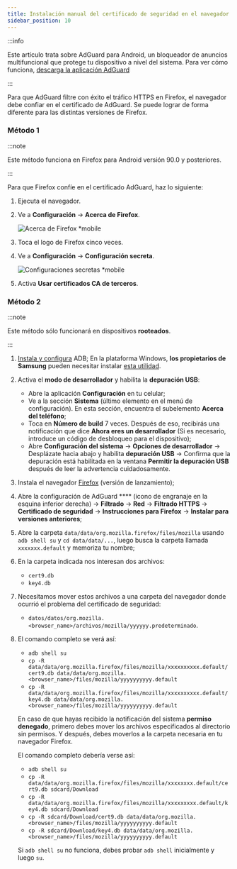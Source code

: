 ```yaml
---
title: Instalación manual del certificado de seguridad en el navegador Firefox
sidebar_position: 10
---
```


:::info

Este artículo trata sobre AdGuard para Android, un bloqueador de anuncios multifuncional que protege tu dispositivo a nivel del sistema. Para ver cómo funciona, [descarga la aplicación AdGuard](https://agrd.io/download-kb-adblock)

:::

Para que AdGuard filtre con éxito el tráfico HTTPS en Firefox, el navegador debe confiar en el certificado de AdGuard. Se puede lograr de forma diferente para las distintas versiones de Firefox.

### Método 1

:::note

Este método funciona en Firefox para Android versión 90.0 y posteriores.

:::

Para que Firefox confíe en el certificado AdGuard, haz lo siguiente:

1. Ejecuta el navegador.

1. Ve a **Configuración** → **Acerca de Firefox**.

    ![Acerca de Firefox *mobile](https://cdn.adtidy.org/content/kb/ad_blocker/android/solving_problems/firefox-certificates/ff_nightly_about_en.jpeg)

1. Toca el logo de Firefox cinco veces.

1. Ve a **Configuración** → **Configuración secreta**.

    ![Configuraciones secretas *mobile](https://cdn.adtidy.org/content/kb/ad_blocker/android/solving_problems/firefox-certificates/ff_nightly_secret.jpeg)

1. Activa **Usar certificados CA de terceros**.

### Método 2

:::note

Este método sólo funcionará en dispositivos **rooteados**.

:::

1. [Instala y configura](https://www.xda-developers.com/install-adb-windows-macos-linux/) ADB; En la plataforma Windows, **los propietarios de Samsung** pueden necesitar instalar [esta utilidad](https://developer.samsung.com/mobile/android-usb-driver.html).

1. Activa el **modo de desarrollador** y habilita la **depuración USB**:

    - Abre la aplicación **Configuración** en tu celular;
    - Ve a la sección **Sistema** (último elemento en el menú de configuración). En esta sección, encuentra el subelemento **Acerca del teléfono**;
    - Toca en **Número de build** 7 veces. Después de eso, recibirás una notificación que dice **Ahora eres un desarrollador** (Si es necesario, introduce un código de desbloqueo para el dispositivo);
    - Abre **Configuración del sistema** → **Opciones de desarrollador** → Desplázate hacia abajo y habilita **depuración USB** → Confirma que la depuración está habilitada en la ventana **Permitir la depuración USB** después de leer la advertencia cuidadosamente.

1. Instala el navegador [Firefox](https://www.mozilla.org/en-US/firefox/releases/) (versión de lanzamiento);

1. Abre la configuración de AdGuard **** (icono de engranaje en la esquina inferior derecha) → **Filtrado** → **Red** → **Filtrado HTTPS** → **Certificado de seguridad** → **Instrucciones para Firefox** → **Instalar para versiones anteriores**;

1. Abre la carpeta `data/data/org.mozilla.firefox/files/mozilla` usando `adb shell su` y `cd data/data/...`, luego busca la carpeta llamada `xxxxxxx.default` y memoriza tu nombre;

1. En la carpeta indicada nos interesan dos archivos:

    - `cert9.db`
    - `key4.db`

1. Necesitamos mover estos archivos a una carpeta del navegador donde ocurrió el problema del certificado de seguridad:

    - `datos/datos/org.mozilla.<browser_name>/archivos/mozilla/yyyyyy.predeterminado`.

1. El comando completo se verá así:

    - `adb shell su`
    - `cp -R data/data/org.mozilla.firefox/files/mozilla/xxxxxxxxxx.default/cert9.db data/data/org.mozilla.<browser_name>/files/mozilla/yyyyyyyyyy.default`
    - `cp -R data/data/org.mozilla.firefox/files/mozilla/xxxxxxxxxx.default/key4.db data/data/org.mozilla.<browser_name>/files/mozilla/yyyyyyyyyy.default`

    En caso de que hayas recibido la notificación del sistema **permiso denegado**, primero debes mover los archivos especificados al directorio sin permisos. Y después, debes moverlos a la carpeta necesaria en tu navegador Firefox.

    El comando completo debería verse así:

    - `adb shell su`
    - `cp -R data/data/org.mozilla.firefox/files/mozilla/xxxxxxxx.default/cert9.db sdcard/Download`
    - `cp -R data/data/org.mozilla.firefox/files/mozilla/xxxxxxxxx.default/key4.db sdcard/Download`
    - `cp -R sdcard/Download/cert9.db data/data/org.mozilla.<browser_name>/files/mozilla/yyyyyyyyyy.default`
    - `cp -R sdcard/Download/key4.db data/data/org.mozilla.<browser_name>/files/mozilla/yyyyyyyyyy.default`

    Si `adb shell su` no funciona, debes probar `adb shell` inicialmente y luego `su`.
